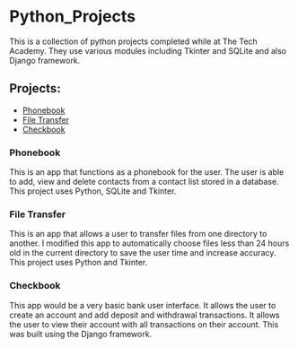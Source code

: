 # Python_Projects
 This is a collection of python projects completed while at The Tech Academy. They use various modules including Tkinter and SQLite and also Django framework.
 
 ## Projects:
- [Phonebook](#phonebook)
- [File Transfer](#file-transfer)
- [Checkbook](#checkbook)

### Phonebook
This is an app that functions as a phonebook for the user. The user is able to add, view and delete contacts from a contact list stored in a database. This project uses Python, SQLite and Tkinter.

### File Transfer
This is an app that allows a user to transfer files from one directory to another. I modified this app to automatically choose files less than 24 hours old in the current directory to save the user time and increase accuracy. This project uses Python and Tkinter.

### Checkbook
This app would be a very basic bank user interface. It allows the user to create an account and add deposit and withdrawal transactions. It allows the user to view their account with all transactions on their account. This was built using the Django framework.
